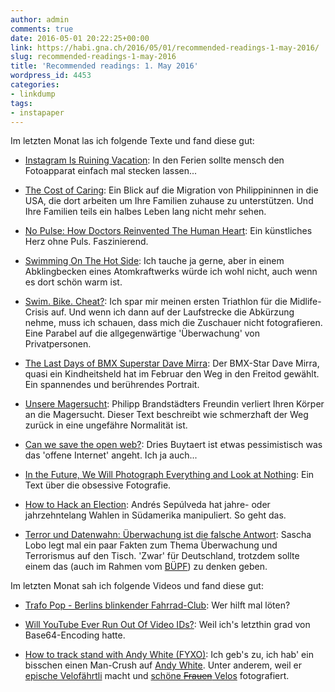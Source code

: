 ```yaml
---
author: admin
comments: true
date: 2016-05-01 20:22:25+00:00
link: https://habi.gna.ch/2016/05/01/recommended-readings-1-may-2016/
slug: recommended-readings-1-may-2016
title: 'Recommended readings: 1. May 2016'
wordpress_id: 4453
categories:
- linkdump
tags:
- instapaper
---
```


Im letzten Monat las ich folgende Texte und fand diese gut:





  * [Instagram Is Ruining Vacation](https://backchannel.com/instagram-is-ruining-vacation-701086a67440?gi=82559e57a6b2): In den Ferien sollte mensch den Fotoapparat einfach mal stecken lassen...


  * [The Cost of Caring](http://www.newyorker.com/magazine/2016/04/11/the-sacrifices-of-an-immigrant-caregiver): Ein Blick auf die Migration von Philippininnen in die USA, die dort arbeiten um Ihre Familien zuhause zu unterstützen. Und Ihre Familien teils ein halbes Leben lang nicht mehr sehen.


  * [No Pulse: How Doctors Reinvented The Human Heart](http://www.popsci.com/science/article/2012-02/no-pulse-how-doctors-reinvented-human-heart): Ein künstliches Herz ohne Puls. Faszinierend.


  * [Swimming On The Hot Side](http://www.popsci.com/science/article/2012-03/swimming-hot-side): Ich tauche ja gerne, aber in einem Abklingbecken eines Atomkraftwerks würde ich wohl nicht, auch wenn es dort schön warm ist.


  * [Swim. Bike. Cheat?](http://www.nytimes.com/2016/04/10/sports/julie-miller-ironman-triathlon-cheat.html): Ich spar mir meinen ersten Triathlon für die Midlife-Crisis auf. Und wenn ich dann auf der Laufstrecke die Abkürzung nehme, muss ich schauen, dass mich die Zuschauer nicht fotografieren. Eine Parabel auf die allgegenwärtige 'Überwachung' von Privatpersonen.


  * [The Last Days of BMX Superstar Dave Mirra](http://nymag.com/daily/intelligencer/2016/04/bmx-dave-mirra-last-days.html): Der BMX-Star Dave Mirra, quasi ein Kindheitsheld hat im Februar den Weg in den Freitod gewählt. Ein spannendes und berührendes Portrait.


  * [Unsere Magersucht](https://blendle.com/item/bnl-geo-20160318-741): Philipp Brandstädters Freundin verliert Ihren Körper an die Magersucht. Dieser Text beschreibt wie schmerzhaft der Weg zurück in eine ungefähre Normalität ist.


  * [Can we save the open web?](http://buytaert.net/can-we-save-the-open-web): Dries Buytaert ist etwas pessimistisch was das 'offene Internet' angeht. Ich ja auch...


  * [In the Future, We Will Photograph Everything and Look at Nothing](http://www.newyorker.com/business/currency/in-the-future-we-will-photograph-everything-and-look-at-nothing): Ein Text über die obsessive Fotografie.


  * [How to Hack an Election](http://www.bloomberg.com/features/2016-how-to-hack-an-election/): Andrés Sepúlveda hat jahre- oder jahrzehntelang Wahlen in Südamerika manipuliert. So geht das.


  * [Terror und Datenwahn: Überwachung ist die falsche Antwort](http://www.spiegel.de/netzwelt/netzpolitik/sascha-lobo-ueber-is-terror-ueberwachung-ist-die-falsche-antwort-a-1084629.html): Sascha Lobo legt mal ein paar Fakten zum Thema Überwachung und Terrorismus auf den Tisch. 'Zwar' für Deutschland, trotzdem sollte einem das (auch im Rahmen vom [BÜPF](https://www.buepf.ch)) zu denken geben.



Im letzten Monat sah ich folgende Videos und fand diese gut:



  * [Trafo Pop - Berlins blinkender Fahrrad-Club](https://www.youtube.com/watch?v=Rxnos21Ono0): Wer hilft mal löten?


  * [Will YouTube Ever Run Out Of Video IDs?](https://www.youtube.com/watch?v=gocwRvLhDf8): Weil ich's letzthin grad von Base64-Encoding hatte.


  * [How to track stand with Andy White (FYXO)](https://www.youtube.com/watch?v=C97P7-HxsQg): Ich geb's zu, ich hab' ein bisschen einen Man-Crush auf [Andy White](http://fyxo.co). Unter anderem, weil er [epische Velofährtli](http://fyxo.co/ride-plains-trains-and-bicycles/) macht und [schöne <del>Frauen</del> Velos](http://fyxo.co/gallery/) fotografiert.


